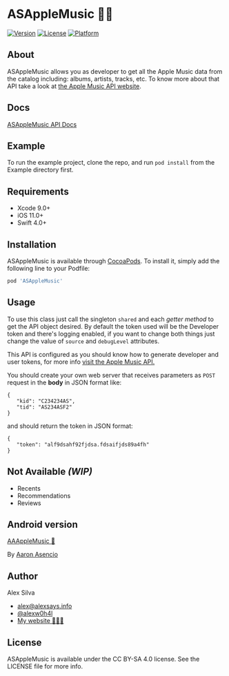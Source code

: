 # ASAppleMusic 🍎🎵

[![Version](https://img.shields.io/cocoapods/v/ASAppleMusic.svg?style=flat)](http://cocoapods.org/pods/ASAppleMusic)
[![License](https://img.shields.io/cocoapods/l/ASAppleMusic.svg?style=flat)](http://cocoapods.org/pods/ASAppleMusic)
[![Platform](https://img.shields.io/cocoapods/p/ASAppleMusic.svg?style=flat)](http://cocoapods.org/pods/ASAppleMusic)

## About
ASAppleMusic allows you as developer to get all the Apple Music data from the catalog including: albums, artists, tracks, etc.
To know more about that API take a look at [the Apple Music API website](https://developer.apple.com/library/content/documentation/NetworkingInternetWeb/Conceptual/AppleMusicWebServicesReference/index.html).

## Docs

[ASAppleMusic API Docs](http://asapplemusic.alexsays.info)

## Example

To run the example project, clone the repo, and run `pod install` from the Example directory first.

## Requirements

- Xcode 9.0+
- iOS 11.0+
- Swift 4.0+

## Installation

ASAppleMusic is available through [CocoaPods](http://cocoapods.org). To install
it, simply add the following line to your Podfile:

```ruby
pod 'ASAppleMusic'
```

## Usage

To use this class just call the singleton `shared` and each *getter method* to get the API object desired.
 By default the token used will be the Developer token and there's logging enabled, if you want to change both things just change the value of `source` and `debugLevel` attributes.

 This API is configured as you should know how to generate developer and user tokens, for more info [visit the Apple Music API.](https://developer.apple.com/library/content/documentation/NetworkingInternetWeb/Conceptual/AppleMusicWebServicesReference/SetUpWebServices.html)

 You should create your own web server that receives parameters as `POST` request in the **body** in JSON format like:
 ````
 {
    "kid": "C234234AS",
    "tid": "AS234ASF2"
 }
 ````

 and should return the token in JSON format:
 ````
 {
    "token": "alf9dsahf92fjdsa.fdsaifjds89a4fh"
 }
 ````

## Not Available *(WIP)*

- Recents
- Recommendations
- Reviews

## Android version

[AAAppleMusic 🎵](https://github.com/aaronat1/AAAppleMusic)

By [Aaron Asencio](http://aaronat1.com)

## Author

Alex Silva

- [alex@alexsays.info](mailto:alex@alexsays.info)
- [@alexw0h4l](https://twitter.com/alexw0h4l)
- [My website 👨🏻‍💻](http://alexsays.info)

## License

ASAppleMusic is available under the CC BY-SA 4.0 license. See the LICENSE file for more info.
